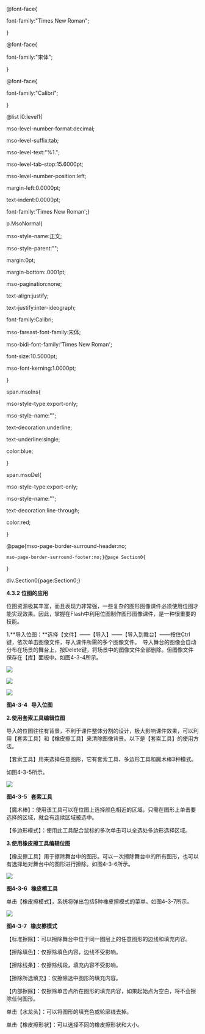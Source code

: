   
@font-face{  
font-family:"Times New Roman";  
}  
  
@font-face{  
font-family:"宋体";  
}  
  
@font-face{  
font-family:"Calibri";  
}  
  
@list l0:level1{  
mso-level-number-format:decimal;  
mso-level-suffix:tab;  
mso-level-text:"%1.";  
mso-level-tab-stop:15.6000pt;  
mso-level-number-position:left;  
margin-left:0.0000pt;  
text-indent:0.0000pt;  
font-family:'Times New Roman';}  
  
p.MsoNormal{  
mso-style-name:正文;  
mso-style-parent:"";  
margin:0pt;  
margin-bottom:.0001pt;  
mso-pagination:none;  
text-align:justify;  
text-justify:inter-ideograph;  
font-family:Calibri;  
mso-fareast-font-family:宋体;  
mso-bidi-font-family:'Times New Roman';  
font-size:10.5000pt;  
mso-font-kerning:1.0000pt;  
}  
  
span.msoIns{  
mso-style-type:export-only;  
mso-style-name:"";  
text-decoration:underline;  
text-underline:single;  
color:blue;  
}  
  
span.msoDel{  
mso-style-type:export-only;  
mso-style-name:"";  
text-decoration:line-through;  
color:red;  
}  
@page{mso-page-border-surround-header:no;  
	mso-page-border-surround-footer:no;}@page Section0{  
}  
div.Section0{page:Section0;}

**4.3.2 位图的应用**

位图资源极其丰富，而且表现力非常强，一些复杂的图形图像课件必须使用位图才能实现效果。因此，掌握在Flash中利用位图制作图形图像课件，是一种很重要的技能。



1.**导入位图：**选择【文件】——【导入】——【导入到舞台】——按住Ctrl键，依次单击图像文件，导入课件所需的多个图像文件。  导入舞台的图像会自动分布在场景的舞台上，按Delete键，将场景中的图像文件全部删除。但图像文件保存在【库】面板中。如图4-3-4所示。



![](/assets/图片10.png)

![](/assets/图片11.png)

![](/assets/图片13.png)

**图4-3-4   导入位图**



**2.使用套索工具编辑位图**

导入的位图往往有背景，不利于课件整体分割的设计，极大影响课件效果，可以利用【套索工具】和【橡皮擦工具】来清除图像背景。以下是【套索工具】的使用方法。

【套索工具】用来选择任意图形，它有套索工具、多边形工具和魔术棒3种模式。

如图4-3-5所示。

![](/assets/图片13.png)

**图4-3-5   套索工具**



【魔术棒】：使用该工具可以在位图上选择颜色相近的区域，只需在图形上单击要选择的区域，就会有连续区域被选中。

【多边形模式】：使用此工具配合鼠标的多次单击可以全选处多边形选择区域。



**3.使用橡皮擦工具编辑位图**

【橡皮擦工具】用于擦除舞台中的图形。可以一次擦除舞台中的所有图形，也可以有选择地对舞台中的图形进行擦除。如图4-3-6所示。

![](/assets/图片14.png)

**图4-3-6   橡皮檫工具**



单击【橡皮擦模式】，系统将弹出包括5种橡皮擦模式的菜单。如图4-3-7所示。

![](/assets/图片15.png)

**图4-3-7   橡皮檫模式**

【标准擦除】：可以擦除舞台中位于同一图层上的任意图形的边线和填充内容。

【擦除填色】：仅擦除填色内容，边线不受影响。

【擦除线条】：仅擦除线段，填充内容不受影响。

【擦除所选填充】：仅擦除选中图形的填充内容。

【内部擦除】：仅擦除单击点所在图形的填充内容，如果起始点为空白，将不会擦除任何图形。

单击【水龙头】：可以将图形的填充色或轮廓线去掉。

单击【橡皮擦形状】：可以选择不同的橡皮擦形状和大小。


